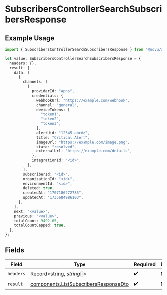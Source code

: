 # SubscribersControllerSearchSubscribersResponse

## Example Usage

```typescript
import { SubscribersControllerSearchSubscribersResponse } from "@novu/api/models/operations";

let value: SubscribersControllerSearchSubscribersResponse = {
  headers: {},
  result: {
    data: [
      {
        channels: [
          {
            providerId: "apns",
            credentials: {
              webhookUrl: "https://example.com/webhook",
              channel: "general",
              deviceTokens: [
                "token1",
                "token2",
                "token3",
              ],
              alertUid: "12345-abcde",
              title: "Critical Alert",
              imageUrl: "https://example.com/image.png",
              state: "resolved",
              externalUrl: "https://example.com/details",
            },
            integrationId: "<id>",
          },
        ],
        subscriberId: "<id>",
        organizationId: "<id>",
        environmentId: "<id>",
        deleted: true,
        createdAt: "1707186272785",
        updatedAt: "1735684986103",
      },
    ],
    next: "<value>",
    previous: "<value>",
    totalCount: 9492.65,
    totalCountCapped: true,
  },
};
```

## Fields

| Field                                                                                          | Type                                                                                           | Required                                                                                       | Description                                                                                    |
| ---------------------------------------------------------------------------------------------- | ---------------------------------------------------------------------------------------------- | ---------------------------------------------------------------------------------------------- | ---------------------------------------------------------------------------------------------- |
| `headers`                                                                                      | Record<string, *string*[]>                                                                     | :heavy_check_mark:                                                                             | N/A                                                                                            |
| `result`                                                                                       | [components.ListSubscribersResponseDto](../../models/components/listsubscribersresponsedto.md) | :heavy_check_mark:                                                                             | N/A                                                                                            |